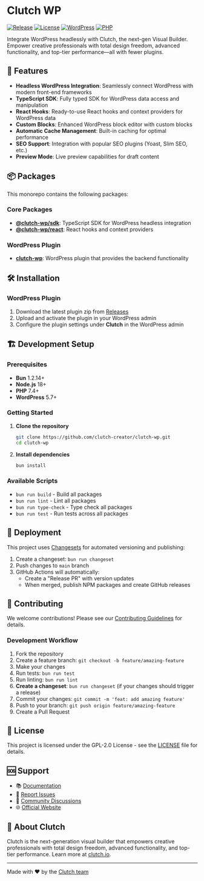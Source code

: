 # Clutch WP

[![Release](https://github.com/clutch-creator/clutch-wp/actions/workflows/release.yml/badge.svg)](https://github.com/clutch-creator/clutch-wp/actions/workflows/release.yml)
[![License](https://img.shields.io/badge/license-GPL--2.0-blue.svg)](LICENSE)
[![WordPress](https://img.shields.io/badge/WordPress-5.7%2B-blue.svg)](https://wordpress.org/)
[![PHP](https://img.shields.io/badge/PHP-7.4%2B-purple.svg)](https://php.net/)

Integrate WordPress headlessly with Clutch, the next-gen Visual Builder. Empower creative professionals with total design freedom, advanced functionality, and top-tier performance—all with fewer plugins.

## 🚀 Features

- **Headless WordPress Integration**: Seamlessly connect WordPress with modern front-end frameworks
- **TypeScript SDK**: Fully typed SDK for WordPress data access and manipulation
- **React Hooks**: Ready-to-use React hooks and context providers for WordPress data
- **Custom Blocks**: Enhanced WordPress block editor with custom blocks
- **Automatic Cache Management**: Built-in caching for optimal performance
- **SEO Support**: Integration with popular SEO plugins (Yoast, Slim SEO, etc.)
- **Preview Mode**: Live preview capabilities for draft content

## 📦 Packages

This monorepo contains the following packages:

### Core Packages

- **[@clutch-wp/sdk](./packages/sdk)**: TypeScript SDK for WordPress headless integration
- **[@clutch-wp/react](./packages/react)**: React hooks and context providers

### WordPress Plugin

- **[clutch-wp](./plugins/clutch-wp)**: WordPress plugin that provides the backend functionality

## 🛠 Installation

### WordPress Plugin

1. Download the latest plugin zip from [Releases](https://github.com/clutch-creator/clutch-wp/releases)
2. Upload and activate the plugin in your WordPress admin
3. Configure the plugin settings under **Clutch** in the WordPress admin

## 🏗 Development Setup

### Prerequisites

- **Bun** 1.2.14+
- **Node.js** 18+
- **PHP** 7.4+
- **WordPress** 5.7+

### Getting Started

1. **Clone the repository**

   ```bash
   git clone https://github.com/clutch-creator/clutch-wp.git
   cd clutch-wp
   ```

2. **Install dependencies**
   ```bash
   bun install
   ```

### Available Scripts

- `bun run build` - Build all packages
- `bun run lint` - Lint all packages
- `bun run type-check` - Type check all packages
- `bun run test` - Run tests across all packages

## 🚀 Deployment

This project uses [Changesets](https://github.com/changesets/changesets) for automated versioning and publishing:

1. Create a changeset: `bun run changeset`
2. Push changes to `main` branch
3. GitHub Actions will automatically:
   - Create a "Release PR" with version updates
   - When merged, publish NPM packages and create GitHub releases

## 🤝 Contributing

We welcome contributions! Please see our [Contributing Guidelines](CONTRIBUTING.md) for details.

### Development Workflow

1. Fork the repository
2. Create a feature branch: `git checkout -b feature/amazing-feature`
3. Make your changes
4. Run tests: `bun run test`
5. Run linting: `bun run lint`
6. **Create a changeset**: `bun run changeset` (if your changes should trigger a release)
7. Commit your changes: `git commit -m 'feat: add amazing feature'`
8. Push to your branch: `git push origin feature/amazing-feature`
9. Create a Pull Request

## 📄 License

This project is licensed under the GPL-2.0 License - see the [LICENSE](LICENSE) file for details.

## 🆘 Support

- 📚 [Documentation](https://docs.clutch.io)
- 🐛 [Report Issues](https://github.com/clutch-creator/clutch-wp/issues)
- 💬 [Community Discussions](https://discord.gg/j4bnupeese)
- 🌐 [Official Website](https://clutch.io)

## 🏢 About Clutch

Clutch is the next-generation visual builder that empowers creative professionals with total design freedom, advanced functionality, and top-tier performance. Learn more at [clutch.io](https://clutch.io).

---

Made with ❤️ by the [Clutch team](https://clutch.io)
